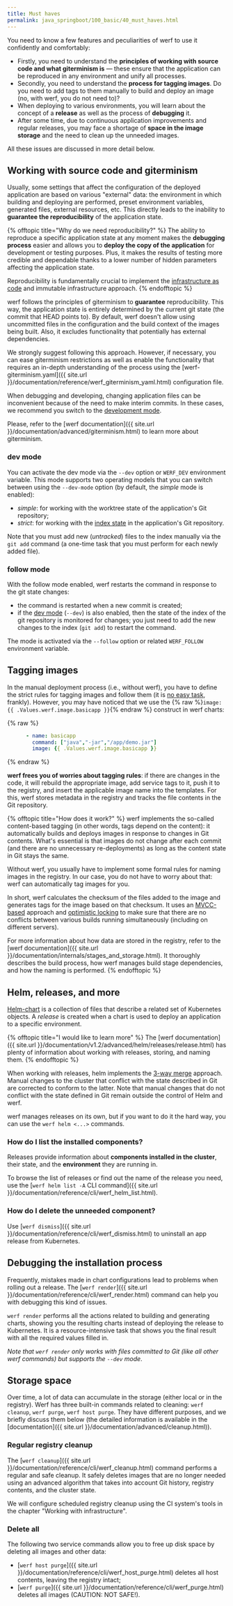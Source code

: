 ```yaml
---
title: Must haves
permalink: java_springboot/100_basic/40_must_haves.html
---
```


You need to know a few features and peculiarities of werf to use it confidently and comfortably:

- Firstly, you need to understand the **principles of working with source code and what giterminism is** — these ensure that the application can be reproduced in any environment and unify all processes.
- Secondly, you need to understand the **process for tagging images**. Do you need to add tags to them manually to build and deploy an image (no, with werf, you do not need to)?
- When deploying to various environments, you will learn about the concept of a **release** as well as the process of **debugging** it.
- After some time, due to continuous application improvements and regular releases, you may face a shortage of **space in the image storage** and the need to clean up the unneeded images.

All these issues are discussed in more detail below.

## Working with source code and giterminism

Usually, some settings that affect the configuration of the deployed application are based on various "external" data: the environment in which building and deploying are performed, preset environment variables, generated files, external resources, etc. This directly leads to the inability to **guarantee the reproducibility** of the application state.

{% offtopic title="Why do we need reproducibility?" %}
The ability to reproduce a specific application state at any moment makes the **debugging process** easier and allows you to **deploy the copy of the application** for development or testing purposes. Plus, it makes the results of testing more credible and dependable thanks to a lower number of hidden parameters affecting the application state.

Reproducibility is fundamentally crucial to implement the [infrastructure as code](https://en.wikipedia.org/wiki/Infrastructure_as_code) and immutable infrastructure approach. 
{% endofftopic %}

werf follows the principles of giterminism to **guarantee** reproducibility. This way, the application state is entirely determined by the current git state (the commit that HEAD points to). By default, werf doesn't allow using uncommitted files in the configuration and the build context of the images being built. Also, it excludes functionality that potentially has external dependencies.

We strongly suggest following this approach. However, if necessary, you can ease giterminism restrictions as well as enable the functionality that requires an in-depth understanding of the process using the [werf-giterminism.yaml]({{ site.url }}/documentation/reference/werf_giterminism_yaml.html) configuration file.

When debugging and developing, changing application files can be inconvenient because of the need to make interim commits. In these cases, we recommend you switch to the [development mode](#dev-mode).

Please, refer to the [werf documentation]({{ site.url }}/documentation/advanced/giterminism.html) to learn more about giterminism.

### dev mode

You can activate the dev mode via the `--dev` option or `WERF_DEV` environment variable. This mode supports two operating models that you can switch between using the `--dev-mode` option (by default, the _simple_ mode is enabled):

- _simple_: for working with the worktree state of the application's Git repository;
- _strict_: for working with the [index state](http://shafiul.github.io/gitbook/1_the_git_index.html) in the application's Git repository.

Note that you must add new (_untracked_) files to the index manually via the `git add` command (a one-time task that you must perform for each newly added file).

### follow mode

With the follow mode enabled, werf restarts the command in response to the git state changes:

- the command is restarted when a new commit is created;
- if the [dev mode](#dev-mode) (`--dev`) is also enabled, then the state of the index of the git repository is monitored for changes; you just need to add the new changes to the index (`git add`) to restart the command.

The mode is activated via the `--follow` option or related `WERF_FOLLOW` environment variable.

## Tagging images

In the manual deployment process (i.e., without werf), you have to define the strict rules for tagging images and follow them (it is [no easy task](https://www.youtube.com/watch?v=oh4N2wBJCc8), frankly). However, you may have noticed that we use the {% raw %}`image: {{ .Values.werf.image.basicapp }}`{% endraw %} construct in werf charts: 

{% raw %}
```yaml
      - name: basicapp
        command: ["java","-jar","/app/demo.jar"]
        image: {{ .Values.werf.image.basicapp }}
```
{% endraw %}

**werf frees you of worries about tagging rules**: if there are changes in the code, it will rebuild the appropriate image, add service tags to it, push it to the registry, and insert the applicable image name into the templates.  For this, werf stores metadata in the registry and tracks the file contents in the Git repository. 

{% offtopic title="How does it work?" %}
werf implements the so-called content-based tagging (in other words, tags depend on the content): it automatically builds and deploys images in response to changes in Git contents. What's essential is that images do not change after each commit (and there are no unnecessary re-deployments) as long as the content state in Git stays the same.

Without werf, you usually have to implement some formal rules for naming images in the registry. In our case, you do not have to worry about that: werf can automatically tag images for you.

In short, werf calculates the checksum of the files added to the image and generates tags for the image based on that checksum. It uses an [MVCC-based](https://en.wikipedia.org/wiki/Multiversion_concurrency_control) approach and [optimistic locking](https://en.wikipedia.org/wiki/Optimistic_concurrency_control) to make sure that there are no conflicts between various builds running simultaneously (including on different servers).

For more information about how data are stored in the registry, refer to the [werf documentation]({{ site.url }}/documentation/internals/stages_and_storage.html). It thoroughly describes the build process, how werf manages build stage dependencies, and how the naming is performed.
{% endofftopic %}

## Helm, releases, and more

[Helm-chart](https://helm.sh/docs/topics/charts/) is a collection of files that describe a related set of Kubernetes objects.  A _release_ is created when a chart is used to deploy an application to a specific environment.

{% offtopic title="I would like to learn more" %}
The [werf documentation]({{ site.url }}/documentation/v1.2/advanced/helm/releases/release.html) has plenty of information about working with releases, storing, and naming them.
{% endofftopic %}

When working with releases, helm implements the [3-way merge](https://helm.sh/docs/faq/#improved-upgrade-strategy-3-way-strategic-merge-patches) approach. Manual changes to the cluster that conflict with the state described in Git are corrected to conform to the latter. Note that manual changes that do not conflict with the state defined in Git remain outside the control of Helm and werf.

werf manages releases on its own, but if you want to do it the hard way, you can use the `werf helm <...>` commands.

### How do I list the installed components?

Releases provide information about **components installed in the cluster**, their state, and the **environment** they are running in.

To browse the list of releases or find out the name of the release you need, use the [`werf helm list -A` CLI command]({{ site.url }}/documentation/reference/cli/werf_helm_list.html).

### How do I delete the unneeded component?

Use [`werf dismiss`]({{ site.url }}/documentation/reference/cli/werf_dismiss.html) to uninstall an app release from Kubernetes.

## Debugging the installation process

Frequently, mistakes made in chart configurations lead to problems when rolling out a release. The [`werf render`]({{ site.url }}/documentation/reference/cli/werf_render.html) command can help you with debugging this kind of issues.

`werf render` performs all the actions related to building and generating charts, showing you the resulting charts instead of deploying the release to Kubernetes. It is a resource-intensive task that shows you the final result with all the required values filled in.

_Note that `werf render` only works with files committed to Git (like all other werf commands) but supports the `--dev` mode_.

## Storage space

Over time, a lot of data can accumulate in the storage (either local or in the registry). Werf has three built-in commands related to cleaning: `werf cleanup`, `werf purge`, `werf host purge`. They have different purposes, and we briefly discuss them below (the detailed information is available in the [documentation]({{ site.url }}/documentation/advanced/cleanup.html)).

### Regular registry cleanup

The [`werf cleanup`]({{ site.url }}/documentation/reference/cli/werf_cleanup.html) command performs a regular and safe cleanup. It safely deletes images that are no longer needed using an advanced algorithm that takes into account Git history, registry contents, and the cluster state.

We will configure scheduled registry cleanup using the CI system's tools in the chapter "Working with infrastructure". 

### Delete all

The following two service commands allow you to free up disk space by deleting all images and other data:

- [`werf host purge`]({{ site.url }}/documentation/reference/cli/werf_host_purge.html) deletes all host contents, leaving the registry intact;
- [`werf purge`]({{ site.url }}/documentation/reference/cli/werf_purge.html) deletes all images (CAUTION: NOT SAFE!).

